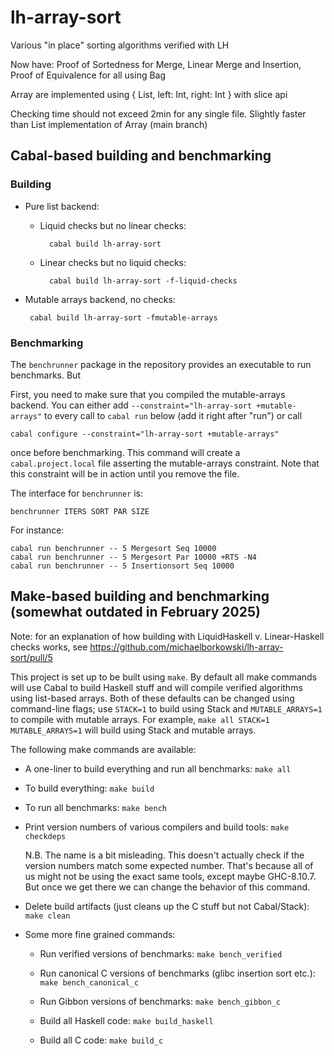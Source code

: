 # lh-array-sort
Various "in place" sorting algorithms verified with LH

Now have: Proof of Sortedness for Merge, Linear Merge and Insertion, Proof of Equivalence for all using Bag

Array are implemented using { List, left: Int, right: Int } with slice api

Checking time should not exceed 2min for any single file. Slightly faster than List implementation of Array (main branch)


## Cabal-based building and benchmarking


### Building


- Pure list backend:

  - Liquid checks but no linear checks:

    ```shellsession
      cabal build lh-array-sort
    ```

  - Linear checks but no liquid checks:

    ```shellsession
      cabal build lh-array-sort -f-liquid-checks
    ```

- Mutable arrays backend, no checks:

    ```shellsession
     cabal build lh-array-sort -fmutable-arrays
    ```
     
### Benchmarking

The `benchrunner` package in the repository provides an executable to run benchmarks.
But

First, you need to make sure that you compiled the mutable-arrays backend. 
You can either add `--constraint="lh-array-sort +mutable-arrays"` to every call
to `cabal run` below (add it right after "run") or call

``` shellsession
cabal configure --constraint="lh-array-sort +mutable-arrays"
```

once before benchmarking. This command will create a `cabal.project.local` file
asserting the mutable-arrays constraint. Note that this constraint will be in
action until you remove the file.


The interface for `benchrunner` is:

```shellsession
benchrunner ITERS SORT PAR SIZE
```

For instance:

```shellsession
cabal run benchrunner -- 5 Mergesort Seq 10000
cabal run benchrunner -- 5 Mergesort Par 10000 +RTS -N4
cabal run benchrunner -- 5 Insertionsort Seq 10000
```


## Make-based building and benchmarking (somewhat outdated in February 2025)

Note: for an explanation of how building with LiquidHaskell v. Linear-Haskell checks works, see
https://github.com/michaelborkowski/lh-array-sort/pull/5


This project is set up to be built using `make`. By default all make
commands will use Cabal to build Haskell stuff and will compile verified
algorithms using list-based arrays. Both of these defaults can be changed using
command-line flags; use `STACK=1` to build using Stack and `MUTABLE_ARRAYS=1`
to compile with mutable arrays. For example, `make all STACK=1 MUTABLE_ARRAYS=1`
will build using Stack and mutable arrays.


The following make commands are available:

- A one-liner to build everything and run all benchmarks:
    `make all`

- To build everything:
    `make build`

- To run all benchmarks:
    `make bench`

- Print version numbers of various compilers and build tools:
    `make checkdeps`

  N.B. The name is a bit misleading. This doesn't actually check if the version
  numbers match some expected number. That's because all of us might not be using
  the exact same tools, except maybe GHC-8.10.7. But once we get there we can
  change the behavior of this command.

- Delete build artifacts (just cleans up the C stuff but not Cabal/Stack):
    `make clean`

- Some more fine grained commands:

  - Run verified versions of benchmarks:
      `make bench_verified`

  - Run canonical C versions of benchmarks (glibc insertion sort etc.):
      `make bench_canonical_c`

  - Run Gibbon versions of benchmarks:
      `make bench_gibbon_c`

  - Build all Haskell code:
      `make build_haskell`

  - Build all C code:
       `make build_c`
